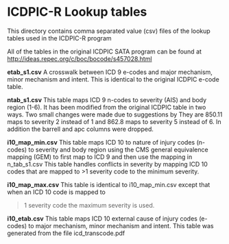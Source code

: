 # ICDPIC-R Lookup tables


This directory contains comma separated value (csv) files of the lookup tables used in the ICDPIC-R program

All of the tables in the original ICDPIC SATA program can be found at http://ideas.repec.org/c/boc/bocode/s457028.html

**etab_s1.csv**
A crosswalk between ICD 9 e-codes and major mechanism, minor mechanism and intent.
This is identical to the original ICDPIC e-code table.

**ntab_s1.csv**
This table maps ICD 9 n-codes to severity (AIS) and body region (1-6).
It has been modified from the original ICDPIC table in two ways. Two small changes were made
due to suggestions by 
They are 850.11 maps to severity 2 instead of 1 and 862.8 maps to severity 5 instead of 6.
In addition the barrell and apc columns were dropped.

**i10_map_min.csv**
This table maps ICD 10 to nature of injury codes (n-codes) to severity and body region using 
the CMS general equivalence mapping (GEM) to first map to ICD 9 and then use the mapping 
in n_tab_s1.csv
This table handles conflicts in severity by mapping ICD 10 codes that are mapped to >1 
severity code to the minimum severity.

**i10_map_max.csv**
This table is identical to i10_map_min.csv except that when an ICD 10 code is mapped to 
>1 severity code the maximum severity is used.

**i10_etab.csv**
This table maps ICD 10 external cause of injury codes (e-codes) to major mechanism, minor mechanism
and intent. This table was generated from the file icd_transcode.pdf




